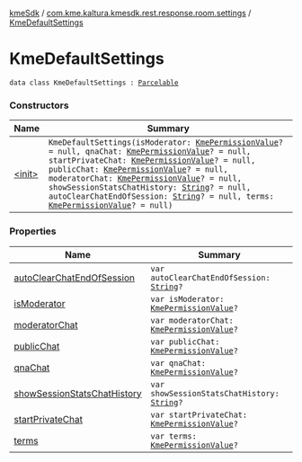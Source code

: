 [kmeSdk](../../index.md) / [com.kme.kaltura.kmesdk.rest.response.room.settings](../index.md) / [KmeDefaultSettings](./index.md)

# KmeDefaultSettings

`data class KmeDefaultSettings : `[`Parcelable`](https://developer.android.com/reference/android/os/Parcelable.html)

### Constructors

| Name | Summary |
|---|---|
| [&lt;init&gt;](-init-.md) | `KmeDefaultSettings(isModerator: `[`KmePermissionValue`](../../com.kme.kaltura.kmesdk.ws.message.type.permissions/-kme-permission-value/index.md)`? = null, qnaChat: `[`KmePermissionValue`](../../com.kme.kaltura.kmesdk.ws.message.type.permissions/-kme-permission-value/index.md)`? = null, startPrivateChat: `[`KmePermissionValue`](../../com.kme.kaltura.kmesdk.ws.message.type.permissions/-kme-permission-value/index.md)`? = null, publicChat: `[`KmePermissionValue`](../../com.kme.kaltura.kmesdk.ws.message.type.permissions/-kme-permission-value/index.md)`? = null, moderatorChat: `[`KmePermissionValue`](../../com.kme.kaltura.kmesdk.ws.message.type.permissions/-kme-permission-value/index.md)`? = null, showSessionStatsChatHistory: `[`String`](https://kotlinlang.org/api/latest/jvm/stdlib/kotlin/-string/index.html)`? = null, autoClearChatEndOfSession: `[`String`](https://kotlinlang.org/api/latest/jvm/stdlib/kotlin/-string/index.html)`? = null, terms: `[`KmePermissionValue`](../../com.kme.kaltura.kmesdk.ws.message.type.permissions/-kme-permission-value/index.md)`? = null)` |

### Properties

| Name | Summary |
|---|---|
| [autoClearChatEndOfSession](auto-clear-chat-end-of-session.md) | `var autoClearChatEndOfSession: `[`String`](https://kotlinlang.org/api/latest/jvm/stdlib/kotlin/-string/index.html)`?` |
| [isModerator](is-moderator.md) | `var isModerator: `[`KmePermissionValue`](../../com.kme.kaltura.kmesdk.ws.message.type.permissions/-kme-permission-value/index.md)`?` |
| [moderatorChat](moderator-chat.md) | `var moderatorChat: `[`KmePermissionValue`](../../com.kme.kaltura.kmesdk.ws.message.type.permissions/-kme-permission-value/index.md)`?` |
| [publicChat](public-chat.md) | `var publicChat: `[`KmePermissionValue`](../../com.kme.kaltura.kmesdk.ws.message.type.permissions/-kme-permission-value/index.md)`?` |
| [qnaChat](qna-chat.md) | `var qnaChat: `[`KmePermissionValue`](../../com.kme.kaltura.kmesdk.ws.message.type.permissions/-kme-permission-value/index.md)`?` |
| [showSessionStatsChatHistory](show-session-stats-chat-history.md) | `var showSessionStatsChatHistory: `[`String`](https://kotlinlang.org/api/latest/jvm/stdlib/kotlin/-string/index.html)`?` |
| [startPrivateChat](start-private-chat.md) | `var startPrivateChat: `[`KmePermissionValue`](../../com.kme.kaltura.kmesdk.ws.message.type.permissions/-kme-permission-value/index.md)`?` |
| [terms](terms.md) | `var terms: `[`KmePermissionValue`](../../com.kme.kaltura.kmesdk.ws.message.type.permissions/-kme-permission-value/index.md)`?` |
